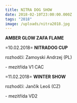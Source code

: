```yaml
---
title: NITRA DOG SHOW
date: 2018-02-10T23:00:00.000Z
tags: "2018"
image: /uploads/nitra2018.jpg
---
```

**AMBER GLOW ZAFA FLAME**

\=10.02.2018= **NITRADOG CUP**

rozhodčí: Zamoyski Andrzej (PL)

\- mezitřída V1 CAC

\=11.02.2018= **WINTER SHOW** 

rozhodčí: Jančík Leoš (CZ)

\- mezitřída VD2